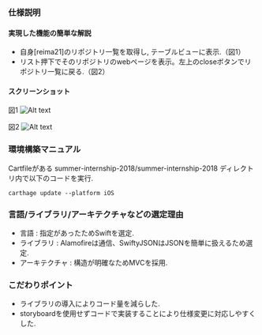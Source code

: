 ### 仕様説明
#### 実現した機能の簡単な解説
 - 自身[reima21]のリポジトリ一覧を取得し, テーブルビューに表示.（図1）
 - リスト押下でそのリポジトリのwebページを表示。左上のcloseボタンでリポジトリ一覧に戻る.（図2）

#### スクリーンショット

図1
![Alt text](./images/image1.jpg?raw=true "image1")

図2
![Alt text](./images/image2.jpg?raw=true "image2")

### 環境構築マニュアル
Cartfileがある summer-internship-2018/summer-internship-2018 ディレクトリ内で以下のコードを実行.

```
carthage update --platform iOS
```

### 言語/ライブラリ/アーキテクチャなどの選定理由
 - 言語 : 指定があったためSwiftを選定.
 - ライブラリ : Alamofireは通信、SwiftyJSONはJSONを簡単に扱えるため選定.
 - アーキテクチャ : 構造が明確なためMVCを採用.

### こだわりポイント
 - ライブラリの導入によりコード量を減らした.
 - storyboardを使用せずコードで実装することにより仕様変更に対応しやすくした.
